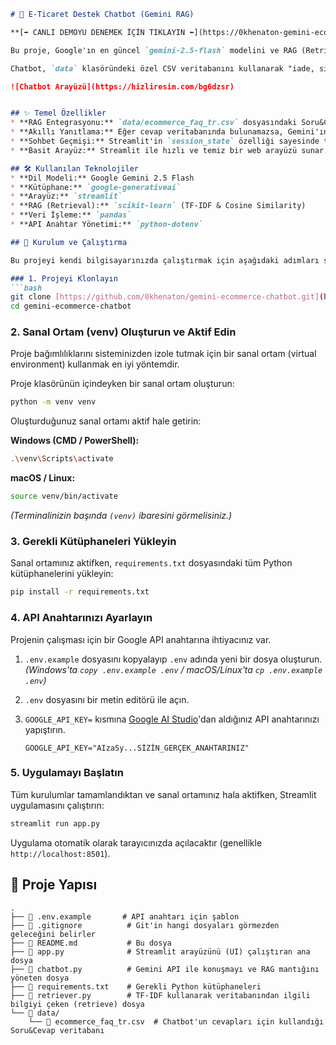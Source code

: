 ````markdown
# 🛒 E-Ticaret Destek Chatbot (Gemini RAG)

**[➡️ CANLI DEMOYU DENEMEK İÇİN TIKLAYIN ⬅️](https://0khenaton-gemini-ecommerce-chatbot.streamlit.app)**

Bu proje, Google'ın en güncel `gemini-2.5-flash` modelini ve RAG (Retrieval-Augmented Generation) tekniğini kullanarak oluşturulmuş, Streamlit tabanlı bir e-ticaret destek asistanıdır.

Chatbot, `data` klasöründeki özel CSV veritabanını kullanarak "iade, sipariş, kargo" gibi spesifik sorulara bağlamdan cevap verir. Eğer cevap veritabanında yoksa, genel bilgisini kullanarak kullanıcıya yardımcı olmaya çalışır.

![Chatbot Arayüzü](https://hizliresim.com/bg6dzsr) 


## ✨ Temel Özellikler
* **RAG Entegrasyonu:** `data/ecommerce_faq_tr.csv` dosyasındaki Soru&Cevap verilerini kullanarak kullanıcıya özel cevaplar üretir.
* **Akıllı Yanıtlama:** Eğer cevap veritabanında bulunamazsa, Gemini'ın genel bilgisiyle sohbete devam eder.
* **Sohbet Geçmişi:** Streamlit'in `session_state` özelliği sayesinde tüm konuşma geçmişini hatırlar.
* **Basit Arayüz:** Streamlit ile hızlı ve temiz bir web arayüzü sunar.

## 🛠️ Kullanılan Teknolojiler
* **Dil Modeli:** Google Gemini 2.5 Flash
* **Kütüphane:** `google-generativeai`
* **Arayüz:** `streamlit`
* **RAG (Retrieval):** `scikit-learn` (TF-IDF & Cosine Similarity)
* **Veri İşleme:** `pandas`
* **API Anahtar Yönetimi:** `python-dotenv`

## 🚀 Kurulum ve Çalıştırma

Bu projeyi kendi bilgisayarınızda çalıştırmak için aşağıdaki adımları sırasıyla izleyin.

### 1. Projeyi Klonlayın
```bash
git clone [https://github.com/0khenaton/gemini-ecommerce-chatbot.git](https://github.com/0khenaton/gemini-ecommerce-chatbot.git)
cd gemini-ecommerce-chatbot
````

### 2\. Sanal Ortam (venv) Oluşturun ve Aktif Edin

Proje bağımlılıklarını sisteminizden izole tutmak için bir sanal ortam (virtual environment) kullanmak en iyi yöntemdir.

Proje klasörünün içindeyken bir sanal ortam oluşturun:

```bash
python -m venv venv
```

Oluşturduğunuz sanal ortamı aktif hale getirin:

**Windows (CMD / PowerShell):**

```bash
.\venv\Scripts\activate
```

**macOS / Linux:**

```bash
source venv/bin/activate
```

*(Terminalinizin başında `(venv)` ibaresini görmelisiniz.)*

### 3\. Gerekli Kütüphaneleri Yükleyin

Sanal ortamınız aktifken, `requirements.txt` dosyasındaki tüm Python kütüphanelerini yükleyin:

```bash
pip install -r requirements.txt
```

### 4\. API Anahtarınızı Ayarlayın

Projenin çalışması için bir Google API anahtarına ihtiyacınız var.

1.  `.env.example` dosyasını kopyalayıp `.env` adında yeni bir dosya oluşturun.
    *(Windows'ta `copy .env.example .env` / macOS/Linux'ta `cp .env.example .env`)*

2.  `.env` dosyasını bir metin editörü ile açın.

3.  `GOOGLE_API_KEY=` kısmına [Google AI Studio](https://aistudio.google.com/app/apikey)'dan aldığınız API anahtarınızı yapıştırın.

    ```env
    GOOGLE_API_KEY="AIzaSy...SİZİN_GERÇEK_ANAHTARINIZ"
    ```

### 5\. Uygulamayı Başlatın

Tüm kurulumlar tamamlandıktan ve sanal ortamınız hala aktifken, Streamlit uygulamasını çalıştırın:

```bash
streamlit run app.py
```

Uygulama otomatik olarak tarayıcınızda açılacaktır (genellikle `http://localhost:8501`).


## 📂 Proje Yapısı

```
.
├── 📄 .env.example       # API anahtarı için şablon
├── 📄 .gitignore          # Git'in hangi dosyaları görmezden geleceğini belirler
├── 📄 README.md           # Bu dosya
├── 📄 app.py              # Streamlit arayüzünü (UI) çalıştıran ana dosya
├── 📄 chatbot.py          # Gemini API ile konuşmayı ve RAG mantığını yöneten dosya
├── 📄 requirements.txt    # Gerekli Python kütüphaneleri
├── 📄 retriever.py        # TF-IDF kullanarak veritabanından ilgili bilgiyi çeken (retrieve) dosya
└── 📁 data/
    └── 📄 ecommerce_faq_tr.csv  # Chatbot'un cevapları için kullandığı Soru&Cevap veritabanı
```

```
```